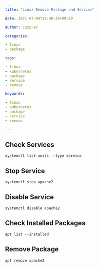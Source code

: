 ```yaml
---
title: "Linux Remove Package and Service"

date: 2021-07-04T19:40:30+09:00

author: CozyFex

categories:

- linux
- package

tags:

- linux
- kubernetes
- package
- service
- remove

keywords:

- linux
- kubernetes
- package
- service
- remove

---
```


## Check Services

```shell
systemctl list-units --type service
```

## Stop Service

```shell
systemctl stop apache2
```

## Disable Service

```shell
systemctl disable apache2
```

## Check Installed Packages

```shell
apt list --installed
```

## Remove Package

```shell
apt remove apache2
```
